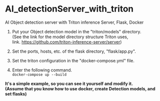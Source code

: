 # AI_detectionServer_with_triton
AI Object detection server with Triton inference Server, Flask, Docker

1. Put your Object detection model in the "triton/models" directory.  
(See the link for the model directory structure Triton uses,   
link. https://github.com/triton-inference-server/server)

2. Set the ports, hosts, etc. of the flask directory, "flask/app.py".

3. Set the triton configuration in the "docker-compose.yml" file.

4. Enter the following command.  
`docker-compose up --build`  
  
  
**It's a simple example, so you can see it yourself and modify it.**  
**(Assume that you know how to use docker, create Detection models, and set flasks)**
